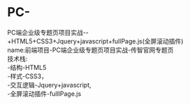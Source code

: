 # PC-
PC端企业级专题页项目实战--+HTML5+CSS3+Jquery+javascript+fullPage.js(全屏滚动插件)<br>
name:前端项目-PC端企业级专题页项目实战-传智官网专题页<br>
技术栈:<br>
  -结构-HTML5<br>
  -样式-CSS3，<br>
  -交互逻辑-Jquery+javascript,<br>
  -全屏滚动插件-fulllPage.js
